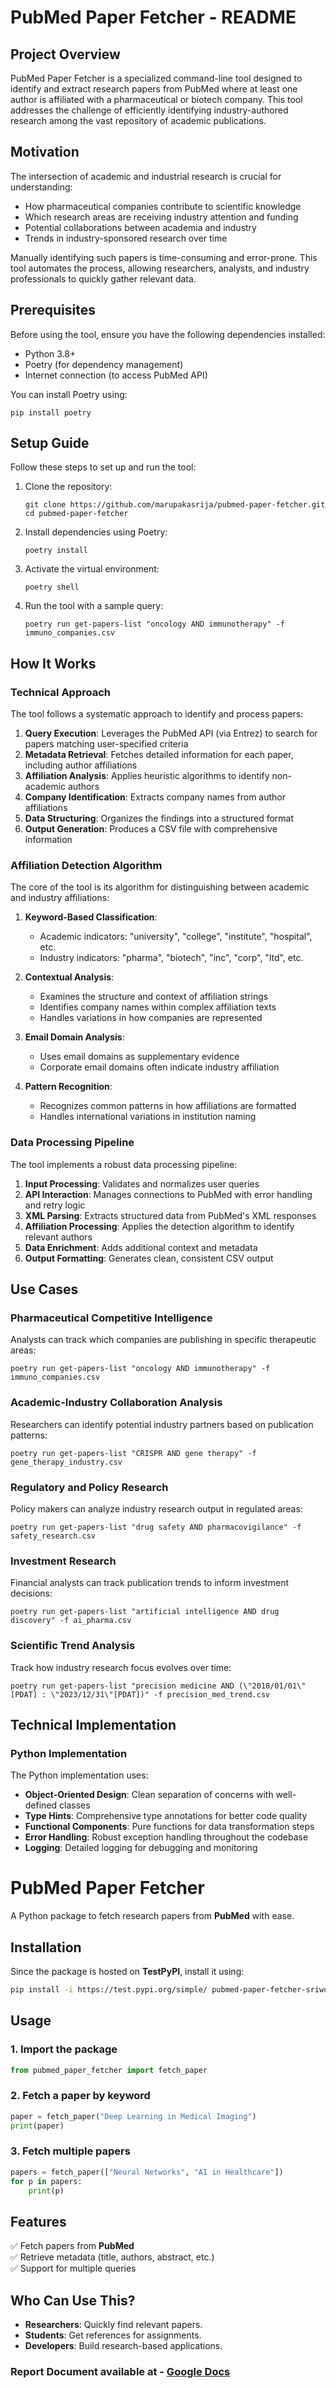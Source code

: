 # PubMed Paper Fetcher - README

## Project Overview

PubMed Paper Fetcher is a specialized command-line tool designed to identify and extract research papers from PubMed where at least one author is affiliated with a pharmaceutical or biotech company. This tool addresses the challenge of efficiently identifying industry-authored research among the vast repository of academic publications.

## Motivation

The intersection of academic and industrial research is crucial for understanding:

- How pharmaceutical companies contribute to scientific knowledge
- Which research areas are receiving industry attention and funding
- Potential collaborations between academia and industry
- Trends in industry-sponsored research over time

Manually identifying such papers is time-consuming and error-prone. This tool automates the process, allowing researchers, analysts, and industry professionals to quickly gather relevant data.

## Prerequisites

Before using the tool, ensure you have the following dependencies installed:

- Python 3.8+
- Poetry (for dependency management)
- Internet connection (to access PubMed API)

You can install Poetry using:

```shell
pip install poetry
```

## Setup Guide

Follow these steps to set up and run the tool:

1. Clone the repository:
   ```shell
   git clone https://github.com/marupakasrija/pubmed-paper-fetcher.git
   cd pubmed-paper-fetcher
   ```

2. Install dependencies using Poetry:
   ```shell
   poetry install
   ```

3. Activate the virtual environment:
   ```shell
   poetry shell
   ```

4. Run the tool with a sample query:
   ```shell
   poetry run get-papers-list "oncology AND immunotherapy" -f immuno_companies.csv
   ```

## How It Works

### Technical Approach

The tool follows a systematic approach to identify and process papers:

1. **Query Execution**: Leverages the PubMed API (via Entrez) to search for papers matching user-specified criteria
2. **Metadata Retrieval**: Fetches detailed information for each paper, including author affiliations
3. **Affiliation Analysis**: Applies heuristic algorithms to identify non-academic authors
4. **Company Identification**: Extracts company names from author affiliations
5. **Data Structuring**: Organizes the findings into a structured format
6. **Output Generation**: Produces a CSV file with comprehensive information

### Affiliation Detection Algorithm

The core of the tool is its algorithm for distinguishing between academic and industry affiliations:

1. **Keyword-Based Classification**:
   - Academic indicators: "university", "college", "institute", "hospital", etc.
   - Industry indicators: "pharma", "biotech", "inc", "corp", "ltd", etc.

2. **Contextual Analysis**:
   - Examines the structure and context of affiliation strings
   - Identifies company names within complex affiliation texts
   - Handles variations in how companies are represented

3. **Email Domain Analysis**:
   - Uses email domains as supplementary evidence
   - Corporate email domains often indicate industry affiliation

4. **Pattern Recognition**:
   - Recognizes common patterns in how affiliations are formatted
   - Handles international variations in institution naming

### Data Processing Pipeline

The tool implements a robust data processing pipeline:

1. **Input Processing**: Validates and normalizes user queries
2. **API Interaction**: Manages connections to PubMed with error handling and retry logic
3. **XML Parsing**: Extracts structured data from PubMed's XML responses
4. **Affiliation Processing**: Applies the detection algorithm to identify relevant authors
5. **Data Enrichment**: Adds additional context and metadata
6. **Output Formatting**: Generates clean, consistent CSV output

## Use Cases

### Pharmaceutical Competitive Intelligence

Analysts can track which companies are publishing in specific therapeutic areas:

```shell
poetry run get-papers-list "oncology AND immunotherapy" -f immuno_companies.csv
```

### Academic-Industry Collaboration Analysis

Researchers can identify potential industry partners based on publication patterns:

```shell
poetry run get-papers-list "CRISPR AND gene therapy" -f gene_therapy_industry.csv
```

### Regulatory and Policy Research

Policy makers can analyze industry research output in regulated areas:

```shell
poetry run get-papers-list "drug safety AND pharmacovigilance" -f safety_research.csv
```

### Investment Research

Financial analysts can track publication trends to inform investment decisions:

```shell
poetry run get-papers-list "artificial intelligence AND drug discovery" -f ai_pharma.csv
```

### Scientific Trend Analysis

Track how industry research focus evolves over time:

```shell
poetry run get-papers-list "precision medicine AND (\"2018/01/01\"[PDAT] : \"2023/12/31\"[PDAT])" -f precision_med_trend.csv
```

## Technical Implementation

### Python Implementation

The Python implementation uses:

- **Object-Oriented Design**: Clean separation of concerns with well-defined classes
- **Type Hints**: Comprehensive type annotations for better code quality
- **Functional Components**: Pure functions for data transformation steps
- **Error Handling**: Robust exception handling throughout the codebase
- **Logging**: Detailed logging for debugging and monitoring

# PubMed Paper Fetcher

A Python package to fetch research papers from **PubMed** with ease.

## Installation
Since the package is hosted on **TestPyPI**, install it using:

```bash
pip install -i https://test.pypi.org/simple/ pubmed-paper-fetcher-sriworkshere
```

## Usage

### 1. Import the package
```python
from pubmed_paper_fetcher import fetch_paper
```

### 2. Fetch a paper by keyword
```python
paper = fetch_paper("Deep Learning in Medical Imaging")
print(paper)
```

### 3. Fetch multiple papers
```python
papers = fetch_paper(["Neural Networks", "AI in Healthcare"])
for p in papers:
    print(p)
```

## Features
✅ Fetch papers from **PubMed**  
✅ Retrieve metadata (title, authors, abstract, etc.)  
✅ Support for multiple queries  

## Who Can Use This?
- **Researchers**: Quickly find relevant papers.  
- **Students**: Get references for assignments.  
- **Developers**: Build research-based applications.  

### Report Document available at - [Google Docs](https://docs.google.com/document/d/1_Irma1DhyIuqMwpJiORkZIEOsJ07d1uzAg2CW5-ygVw/edit?usp=sharing)

